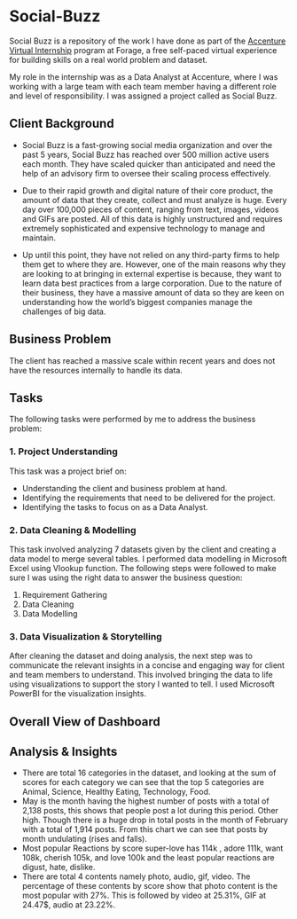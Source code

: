 # Social-Buzz

Social Buzz is a repository of the work I have done as part of the [Accenture Virtual Internship](https://www.theforage.com/virtual-internships/prototype/hzmoNKtzvAzXsEqx8/data-analytics-virtual-experience?forceFastTrackV2=true) program at Forage, a free self-paced virtual experience for building skills on a real world problem and dataset. 

My role in the internship was as a Data Analyst at Accenture, where I was working with a large team with each team member having a different role and level of responsibility. I was assigned a project called as Social Buzz. 
 
## Client Background
* Social Buzz is a fast-growing social media organization and over the past 5 years, Social Buzz has reached over 500 million active users each month. They have scaled quicker than anticipated and need the help of an advisory firm to oversee their scaling process effectively.

* Due to their rapid growth and digital nature of their core product, the amount of data that they create, collect and must analyze is huge. Every day over 100,000 pieces of content, ranging from text, images, videos and GIFs are posted. All of this data is highly unstructured and requires extremely sophisticated and expensive technology to manage and maintain.

* Up until this point, they have not relied on any third-party firms to help them get to where they are. However, one of the main reasons why they are looking to at bringing in external expertise is because, they want to learn data best practices from a large corporation. Due to the nature of their business, they have a massive amount of data so they are keen on understanding how the world’s biggest companies manage the challenges of big data.

## Business Problem
The client has reached a massive scale within recent years and does not have the resources internally to handle its data.

## Tasks

The following tasks were performed by me to address the business problem:
### 1. Project Understanding
This task was a project brief on:
   - Understanding the client and business problem at hand.
   - Identifying the requirements that need to be delivered for the project.
   - Identifying the tasks to focus on as a Data Analyst.
   
### 2. Data Cleaning & Modelling
This task involved analyzing 7 datasets given by the client and creating a data model to merge several tables. I performed data modelling in Microsoft Excel using Vlookup function. The following steps were followed to make sure I was using the right data to answer the business question:
   1) Requirement Gathering
   2) Data Cleaning
   3) Data Modelling

### 3. Data Visualization & Storytelling
After cleaning the dataset and doing analysis, the next step was to communicate the relevant insights in a concise and engaging way for client and team members to understand. This involved bringing the data to life using visualizations to support the story I wanted to tell. I used Microsoft PowerBI for the visualization insights.

## Overall View of Dashboard


## Analysis & Insights
* There are total 16 categories in the dataset, and looking at the sum of scores for each category we can see that the top 5 categories are Animal, Science, Healthy Eating, Technology, Food.
* May is the month having the highest number of posts with a total of 2,138 posts, this shows that people post a lot during this period. Other high. Though there is a huge drop in total posts in the month of February with a total of 1,914 posts. From this chart we can see that posts by month undulating (rises and falls).
* Most popular Reactions by score super-love has 114k , adore 111k, want 108k, cherish 105k, and love 100k and the least popular reactions are digust, hate, dislike.
* There are total 4 contents namely photo, audio, gif, video. The percentage of these contents by score show that photo content is the most popular with 27%. This is followed by video at 25.31%, GIF at 24.47$, audio at 23.22%.
